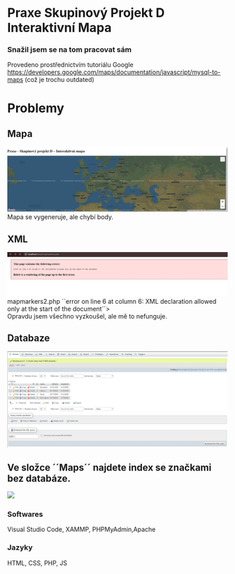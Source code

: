 
# Praxe Skupinový Projekt D Interaktivní Mapa 
### Snažil jsem se na tom pracovat sám

Provedeno prostřednictvím tutoriálu Google https://developers.google.com/maps/documentation/javascript/mysql-to-maps (což je trochu outdated)

# Problemy

## Mapa

![](mapa.JPG)
Mapa se vygeneruje, ale chybí body.

## XML

![](error.jpg)
mapmarkers2.php ´´error on line 6 at column 6: XML declaration allowed only at the start of the document´´> <br>
Opravdu jsem všechno vyzkoušel, ale mě to nefunguje.

## Databaze

![](database.JPG)

## Ve složce ´´Maps´´ najdete index se značkami bez databáze.
![](map.JPG)
### Softwares
Visual Studio Code, XAMMP, PHPMyAdmin,Apache
### Jazyky
HTML, CSS, PHP, JS

